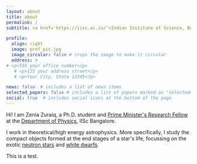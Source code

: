 ```yaml
---
layout: about
title: about
permalink: /
subtitle: <a href='https://iisc.ac.in/'>Indian Institute of Science, Bangalore</a>

profile:
  align: right 
  image: prof_pic.jpg
  image_circular: false # crops the image to make it circular
  address: >
# <p>555 your office number</p>
   # <p>123 your address street</p>
   # <p>Your City, State 12345</p>

news: false  # includes a list of news items
selected_papers: false # includes a list of papers marked as "selected={true}"
social: true  # includes social icons at the bottom of the page
---
```


Hi! I am Zenia Zuraiq, a Ph.D. student and [Prime Minister's Research Fellow](https://www.pmrf.in/) at the [Department of Physics](http://www.physics.iisc.ernet.in/), IISc Bangalore. 

I work in theoretical/high energy astrophysics. More specifically, I study the compact objects formed at the end stages of a star's life, focussing on the exotic [neutron stars](https://www.wikiwand.com/en/Neutron_star) and [white dwarfs](https://www.wikiwand.com/en/White_dwarf).

This is a test.

